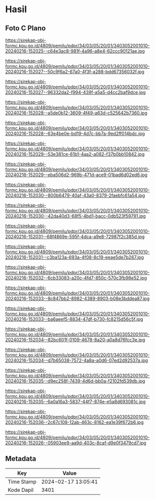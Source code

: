 # Hasil

## Foto C Plano

https://sirekap-obj-formc.kpu.go.id/4809/pemilu/pdpr/34/03/05/20/01/3403052001010-20240216-152025--c64e3ac8-981f-4a96-a8e4-62ccc90121ae.jpg

https://sirekap-obj-formc.kpu.go.id/4809/pemilu/pdpr/34/03/05/20/01/3403052001010-20240216-152027--50c9f6a2-67a0-4f3f-a288-bdd67356032f.jpg

https://sirekap-obj-formc.kpu.go.id/4809/pemilu/pdpr/34/03/05/20/01/3403052001010-20240216-152027--96332da2-f994-439f-a5a5-d4cc2baf9dce.jpg

https://sirekap-obj-formc.kpu.go.id/4809/pemilu/pdpr/34/03/05/20/01/3403052001010-20240216-152028--a5de0b12-3609-4f49-a63d-c525642b7360.jpg

https://sirekap-obj-formc.kpu.go.id/4809/pemilu/pdpr/34/03/05/20/01/3403052001010-20240216-152028--63e4be0e-bd19-4d7c-bb7a-9ed2ff014bdc.jpg

https://sirekap-obj-formc.kpu.go.id/4809/pemilu/pdpr/34/03/05/20/01/3403052001010-20240216-152029--53e381ce-61b1-4aa2-a082-f37b0bb10842.jpg

https://sirekap-obj-formc.kpu.go.id/4809/pemilu/pdpr/34/03/05/20/01/3403052001010-20240216-152029--eba506d2-969b-471d-ace9-01bad6d02ed6.jpg

https://sirekap-obj-formc.kpu.go.id/4809/pemilu/pdpr/34/03/05/20/01/3403052001010-20240216-152030--800b6479-40af-43a0-8379-2faebfc61a54.jpg

https://sirekap-obj-formc.kpu.go.id/4809/pemilu/pdpr/34/03/05/20/01/3403052001010-20240216-152030--42da40d3-68f5-4bd1-bacc-0db523f59791.jpg

https://sirekap-obj-formc.kpu.go.id/4809/pemilu/pdpr/34/03/05/20/01/3403052001010-20240216-152031--68f4869e-595f-4dca-a9e8-72987f2c385d.jpg

https://sirekap-obj-formc.kpu.go.id/4809/pemilu/pdpr/34/03/05/20/01/3403052001010-20240216-152031--c3ba123a-693a-4f08-8c19-eeae5de7b267.jpg

https://sirekap-obj-formc.kpu.go.id/4809/pemilu/pdpr/34/03/05/20/01/3403052001010-20240216-152032--6cb33083-a20c-4fd7-850c-570c3fb98e52.jpg

https://sirekap-obj-formc.kpu.go.id/4809/pemilu/pdpr/34/03/05/20/01/3403052001010-20240216-152033--8c847bb2-8982-4389-8903-b08e3bddea87.jpg

https://sirekap-obj-formc.kpu.go.id/4809/pemilu/pdpr/34/03/05/20/01/3403052001010-20240216-152033--ba6aeef5-8834-47df-b730-fc8215d56c5f.jpg

https://sirekap-obj-formc.kpu.go.id/4809/pemilu/pdpr/34/03/05/20/01/3403052001010-20240216-152034--82bc601f-0109-4678-8a20-a0a8d76fcc3e.jpg

https://sirekap-obj-formc.kpu.go.id/4809/pemilu/pdpr/34/03/05/20/01/3403052001010-20240216-152034--d7b65038-7572-4a8a-a0d6-07ed2d92537a.jpg

https://sirekap-obj-formc.kpu.go.id/4809/pemilu/pdpr/34/03/05/20/01/3403052001010-20240216-152035--d9ec258f-7439-4d6d-bb0a-f2102fd539db.jpg

https://sirekap-obj-formc.kpu.go.id/4809/pemilu/pdpr/34/03/05/20/01/3403052001010-20240216-152035--6a0a16a3-5837-44f7-874e-e5a8d693081c.jpg

https://sirekap-obj-formc.kpu.go.id/4809/pemilu/pdpr/34/03/05/20/01/3403052001010-20240216-152036--2c67c108-12ab-463c-8162-ea1e39f672b6.jpg

https://sirekap-obj-formc.kpu.go.id/4809/pemilu/pdpr/34/03/05/20/01/3403052001010-20240216-152026--05903ee9-aa9d-403c-8caf-d9e0f3479cd7.jpg


## Metadata

| Key        | Value               |
| ---------- | ------------------- |
| Time Stamp | 2024-02-17 13:05:41 |
| Kode Dapil | 3401                |



